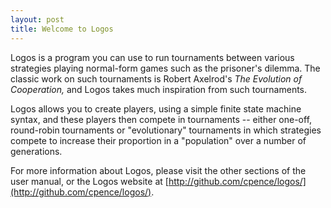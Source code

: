 ```yaml
---
layout: post
title: Welcome to Logos
---
```


Logos is a program you can use to run tournaments between various strategies
playing normal-form games such as the prisoner's dilemma.  The classic work on
such tournaments is Robert Axelrod's *The Evolution of Cooperation,* and Logos
takes much inspiration from such tournaments.

Logos allows you to create players, using a simple finite state machine syntax,
and these players then compete in tournaments -- either one-off, round-robin
tournaments or "evolutionary" tournaments in which strategies compete to
increase their proportion in a "population" over a number of generations.

For more information about Logos, please visit the other sections of the user
manual, or the Logos website at [http://github.com/cpence/logos/](http://github.com/cpence/logos/).
